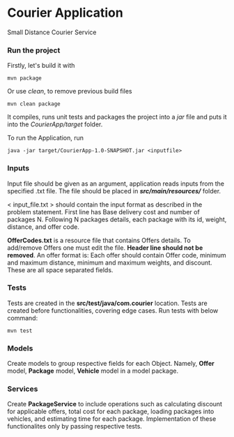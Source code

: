# Courier Application
Small Distance Courier Service

### Run the project

Firstly, let's build it with 
    
    mvn package

Or use _clean_, to remove previous build files

    mvn clean package

It compiles, runs unit tests and packages the project into a _jar_ file and puts it into the _CourierApp/target_ folder.

To run the Application, run

    java -jar target/CourierApp-1.0-SNAPSHOT.jar <inputfile>

### Inputs
Input file should be given as an argument, application reads inputs from the specified .txt file. The file should be placed in _**src/main/resources/**_ folder.

< input_file.txt > should contain the input format as described in the problem statement.
First line has Base delivery cost and number of packages N. Following N packages details, each package with its id, weight, distance, and offer code. 

**OfferCodes.txt** is a resource file that contains Offers details. To add/remove Offers one must edit the file. **Header line should not be removed**. An offer format is: Each offer should contain Offer code, minimum and maximum distance, minimum and maximum weights, and discount. These are all space separated fields.

### Tests

Tests are created in the **src/test/java/com.courier** location. Tests are created before functionalities, covering edge cases.
Run tests with below command:

    mvn test

### Models

Create models to group respective fields for each Object.
Namely, **Offer** model, **Package** model, **Vehicle** model in a model package.

### Services

Create **PackageService** to include operations such as calculating discount for applicable offers, total cost for each package, loading packages into vehicles, and estimating time for each package.
Implementation of these functionalites only by passing respective tests.